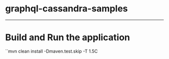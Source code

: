 # graphql-cassandra-samples


-----------------------------------------
# Build and Run the application
``mvn clean install -Dmaven.test.skip -T 1.5C

